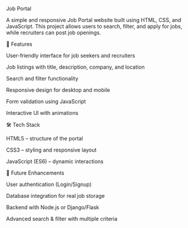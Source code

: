 Job Portal

A simple and responsive Job Portal website built using HTML, CSS, and JavaScript.
This project allows users to search, filter, and apply for jobs, while recruiters can post job openings.

🚀 Features

User-friendly interface for job seekers and recruiters

Job listings with title, description, company, and location

Search and filter functionality

Responsive design for desktop and mobile

Form validation using JavaScript

Interactive UI with animations

🛠️ Tech Stack

HTML5 – structure of the portal

CSS3 – styling and responsive layout

JavaScript (ES6) – dynamic interactions

🌟 Future Enhancements

User authentication (Login/Signup)

Database integration for real job storage

Backend with Node.js or Django/Flask

Advanced search & filter with multiple criteria
